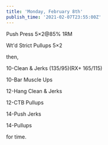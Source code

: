 ```yaml
---
title: 'Monday, February 8th'
publish_time: '2021-02-07T23:55:00Z'
---
```


Push Press 5×2\@85% 1RM

Wt'd Strict Pullups 5×2

then,

10-Clean & Jerks (135/95)(RX+ 165/115)

10-Bar Muscle Ups

12-Hang Clean & Jerks

12-CTB Pullups

14-Push Jerks

14-Pullups

for time.
